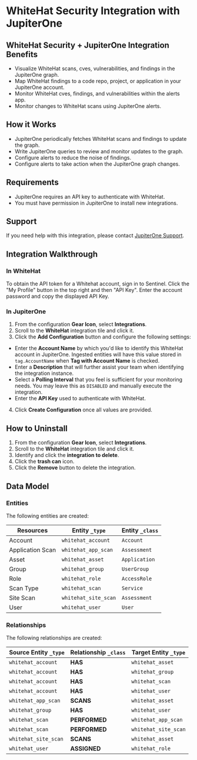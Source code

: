 # WhiteHat Security Integration with JupiterOne

## WhiteHat Security + JupiterOne Integration Benefits

- Visualize WhiteHat scans, cves, vulnerabilities, and findings in the
  JupiterOne graph.
- Map WhiteHat findings to a code repo, project, or application in your
  JupiterOne account.
- Monitor WhiteHat cves, findings, and vulnerabilities within the alerts app.
- Monitor changes to WhiteHat scans using JupiterOne alerts.

## How it Works

- JupiterOne periodically fetches WhiteHat scans and findings to update the
  graph.
- Write JupiterOne queries to review and monitor updates to the graph.
- Configure alerts to reduce the noise of findings.
- Configure alerts to take action when the JupiterOne graph changes.

## Requirements

- JupiterOne requires an API key to authenticate with WhiteHat.
- You must have permission in JupiterOne to install new integrations.

## Support

If you need help with this integration, please contact
[JupiterOne Support](https://support.jupiterone.io).

## Integration Walkthrough

### In WhiteHat

To obtain the API token for a Whitehat account, sign in to Sentinel. Click the
"My Profile" button in the top right and then "API Key". Enter the account
password and copy the displayed API Key.

### In JupiterOne

1. From the configuration **Gear Icon**, select **Integrations**.
2. Scroll to the **WhiteHat** integration tile and click it.
3. Click the **Add Configuration** button and configure the following settings:

- Enter the **Account Name** by which you'd like to identify this WhiteHat
  account in JupiterOne. Ingested entities will have this value stored in
  `tag.AccountName` when **Tag with Account Name** is checked.
- Enter a **Description** that will further assist your team when identifying
  the integration instance.
- Select a **Polling Interval** that you feel is sufficient for your monitoring
  needs. You may leave this as `DISABLED` and manually execute the integration.
- Enter the **API Key** used to authenticate with WhiteHat.

4. Click **Create Configuration** once all values are provided.

## How to Uninstall

1. From the configuration **Gear Icon**, select **Integrations**.
2. Scroll to the **WhiteHat** integration tile and click it.
3. Identify and click the **integration to delete**.
4. Click the **trash can** icon.
5. Click the **Remove** button to delete the integration.

<!-- {J1_DOCUMENTATION_MARKER_START} -->
<!--
********************************************************************************
NOTE: ALL OF THE FOLLOWING DOCUMENTATION IS GENERATED USING THE
"j1-integration document" COMMAND. DO NOT EDIT BY HAND! PLEASE SEE THE DEVELOPER
DOCUMENTATION FOR USAGE INFORMATION:

https://github.com/JupiterOne/sdk/blob/main/docs/integrations/development.md
********************************************************************************
-->

## Data Model

### Entities

The following entities are created:

| Resources        | Entity `_type`       | Entity `_class` |
| ---------------- | -------------------- | --------------- |
| Account          | `whitehat_account`   | `Account`       |
| Application Scan | `whitehat_app_scan`  | `Assessment`    |
| Asset            | `whitehat_asset`     | `Application`   |
| Group            | `whitehat_group`     | `UserGroup`     |
| Role             | `whitehat_role`      | `AccessRole`    |
| Scan Type        | `whitehat_scan`      | `Service`       |
| Site Scan        | `whitehat_site_scan` | `Assessment`    |
| User             | `whitehat_user`      | `User`          |

### Relationships

The following relationships are created:

| Source Entity `_type` | Relationship `_class` | Target Entity `_type` |
| --------------------- | --------------------- | --------------------- |
| `whitehat_account`    | **HAS**               | `whitehat_asset`      |
| `whitehat_account`    | **HAS**               | `whitehat_group`      |
| `whitehat_account`    | **HAS**               | `whitehat_scan`       |
| `whitehat_account`    | **HAS**               | `whitehat_user`       |
| `whitehat_app_scan`   | **SCANS**             | `whitehat_asset`      |
| `whitehat_group`      | **HAS**               | `whitehat_user`       |
| `whitehat_scan`       | **PERFORMED**         | `whitehat_app_scan`   |
| `whitehat_scan`       | **PERFORMED**         | `whitehat_site_scan`  |
| `whitehat_site_scan`  | **SCANS**             | `whitehat_asset`      |
| `whitehat_user`       | **ASSIGNED**          | `whitehat_role`       |

<!--
********************************************************************************
END OF GENERATED DOCUMENTATION AFTER BELOW MARKER
********************************************************************************
-->
<!-- {J1_DOCUMENTATION_MARKER_END} -->
